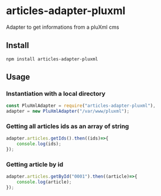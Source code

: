 # articles-adapter-pluxml
Adapter to get informations from a pluXml cms

## Install
```
npm install articles-adapter-pluxml
```

## Usage

### Instantiation with a local directory
```javascript
const PluXmlAdapter = require("articles-adapter-pluxml"),
adapter = new PluXmlAdapter("/var/www/pluxml");
```

### Getting all articles ids as an array of string
```javascript
adapter.articles.getIds().then((ids)=>{
    console.log(ids);
});
```

### Getting article by id
```javascript
adapter.articles.getById("0001").then((article)=>{
    console.log(article);
});
```